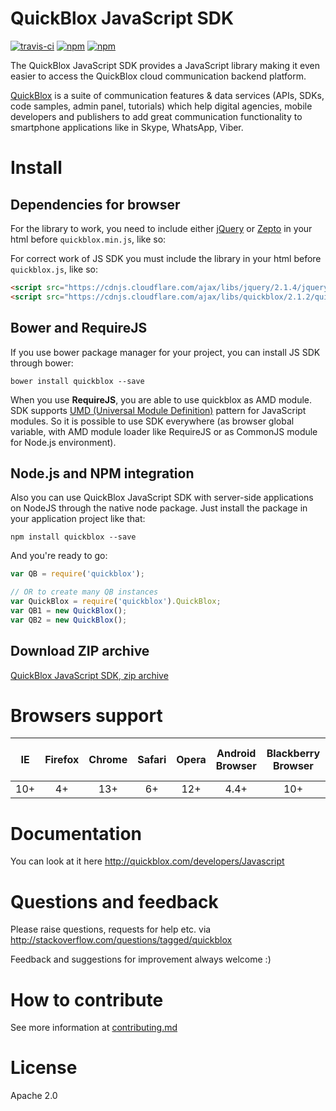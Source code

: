 # QuickBlox JavaScript SDK

[![travis-ci](https://api.travis-ci.org/QuickBlox/quickblox-javascript-sdk.svg?branch=gh-pages)](https://travis-ci.org/QuickBlox/quickblox-javascript-sdk)
[![npm](https://img.shields.io/npm/v/quickblox.svg)](https://www.npmjs.com/package/quickblox)
[![npm](https://img.shields.io/npm/dm/quickblox.svg)](https://www.npmjs.com/package/quickblox)

The QuickBlox JavaScript SDK provides a JavaScript library making it even
easier to access the QuickBlox cloud communication backend platform.

[QuickBlox](https://quickblox.com) is a suite of communication features & data services (APIs, SDKs, code samples, admin panel, tutorials) which help digital agencies, mobile developers and publishers to add great communication functionality to smartphone applications like in Skype, WhatsApp, Viber.


# Install

## Dependencies for browser

For the library to work, you need to include either [jQuery](http://jquery.com/) or [Zepto](http://zeptojs.com/) in your html before `quickblox.min.js`, like so:

For correct work of JS SDK you must include the  library in your html before `quickblox.js`, like so:

```html
<script src="https://cdnjs.cloudflare.com/ajax/libs/jquery/2.1.4/jquery.min.js"></script>
<script src="https://cdnjs.cloudflare.com/ajax/libs/quickblox/2.1.2/quickblox.min.js"></script>
```

## Bower and RequireJS

If you use bower package manager for your project, you can install JS SDK through bower:

```
bower install quickblox --save
```

When you use **RequireJS**, you are able to use quickblox as AMD module. SDK supports [UMD (Universal Module Definition)](https://github.com/umdjs/umd) pattern for JavaScript modules. So it is possible to use SDK everywhere (as browser global variable, with AMD module loader like RequireJS or as CommonJS module for Node.js environment).

## Node.js and NPM integration

Also you can use QuickBlox JavaScript SDK with server-side applications on NodeJS through the native node package. Just install the package in your application project like that:

```
npm install quickblox --save
```

And you're ready to go:

```javascript
var QB = require('quickblox');

// OR to create many QB instances
var QuickBlox = require('quickblox').QuickBlox;
var QB1 = new QuickBlox();
var QB2 = new QuickBlox();
```

## Download ZIP archive

[QuickBlox JavaScript SDK, zip archive](https://github.com/QuickBlox/quickblox-javascript-sdk/archive/gh-pages.zip)

# Browsers support

| IE   | Firefox | Chrome | Safari | Opera | Android Browser | Blackberry Browser | Opera Mobile | Chrome for Android | Firefox for Android |
|:----:|:-------:|:------:|:------:|:-----:|:---------------:|:------------------:|:------------:|:------------------:|:------------------------:|
| 10+  |  4+     | 13+    |  6+    |  12+	 |       4.4+	     |         10+        |	     12+	    |         35+        |	         30+             |

# Documentation

You can look at it here http://quickblox.com/developers/Javascript

# Questions and feedback

Please raise questions, requests for help etc. via http://stackoverflow.com/questions/tagged/quickblox

Feedback and suggestions for improvement always welcome :)

# How to contribute
See more information at [contributing.md](https://github.com/QuickBlox/quickblox-javascript-sdk/blob/gh-pages/.github/CONTRIBUTING.md)

# License
Apache 2.0
